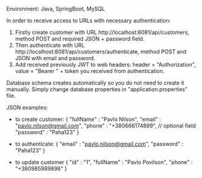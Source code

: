 Environment: Java, SpringBoot, MySQL

In order to receive access to URLs with necessary authentication:
  1) Firstly create customer with URL http://localhost:8081/api/customers, method POST and required JSON + password field.
  2) Then authenticate with URL http://localhost:8081/api/customers/authenticate, method POST and JSON with email and password.
  3) Add received previously JWT to web headers: header = "Authorization", value = "Bearer " + token you received from authentication.

Database schema creates automatically so you do not need to create it manually. Simply change database properties in "application.properties" file.

JSON examples:
* to create customer:
{
  "fullName" : "Pavlo Nilson",
  "email" : "pavlo.nilson@gmail.com",
  "phone" : "+380666174899", // optional field
  "password" : "Paha123"
}

* to authenticate:
{
  "email" : "pavlo.nilson@gmail.com",
  "password" : "Paha123"
}

* to update customer
{
  "id" : "1",
  "fullName" : "Pavlo Povilson",
  "phone" : "+380985989898"
}
